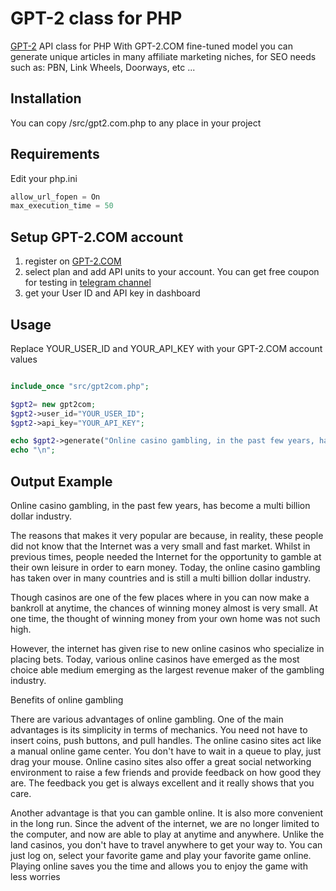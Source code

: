 # GPT-2 class for PHP
[GPT-2](https://gpt-2.com) API class for PHP
With GPT-2.COM fine-tuned model you can generate unique articles in many affiliate marketing niches, for SEO needs such as: PBN, Link Wheels, Doorways, etc ... 


## Installation
You can copy /src/gpt2.com.php to any place in your project

## Requirements
Edit your php.ini
```php 
allow_url_fopen = On
max_execution_time = 50
```
## Setup GPT-2.COM account
1. register on [GPT-2.COM](https://gpt-2.com)
2. select plan and add API units to your account. You can get free coupon for testing in [telegram channel](https://t.me/gpt_2)
3. get your User ID and API key in dashboard
## Usage 

Replace YOUR_USER_ID and YOUR_API_KEY with your GPT-2.COM account values 

```php 

include_once "src/gpt2com.php";

$gpt2= new gpt2com;
$gpt2->user_id="YOUR_USER_ID";
$gpt2->api_key="YOUR_API_KEY";

echo $gpt2->generate("Online casino gambling, in the past few years, has become a multi billion dollar industry");
echo "\n";

```
## Output Example 

Online casino gambling, in the past few years, has become a multi billion dollar industry.

The reasons that makes it very popular are because, in reality, these people did not know that the Internet was a very small and fast market. Whilst in previous times, people needed the Internet for the opportunity to gamble at their own leisure in order to earn money. Today, the online casino gambling has taken over in many countries and is still a multi billion dollar industry.

Though casinos are one of the few places where in you can now make a bankroll at anytime, the chances of winning money almost is very small. At one time, the thought of winning money from your own home was not such high.

However, the internet has given rise to new online casinos who specialize in placing bets. Today, various online casinos have emerged as the most choice able medium emerging as the largest revenue maker of the gambling industry.

Benefits of online gambling

There are various advantages of online gambling. One of the main advantages is its simplicity in terms of mechanics. You need not have to insert coins, push buttons, and pull handles. The online casino sites act like a manual online game center. You don't have to wait in a queue to play, just drag your mouse. Online casino sites also offer a great social networking environment to raise a few friends and provide feedback on how good they are. The feedback you get is always excellent and it really shows that you care.

Another advantage is that you can gamble online. It is also more convenient in the long run. Since the advent of the internet, we are no longer limited to the computer, and now are able to play at anytime and anywhere. Unlike the land casinos, you don't have to travel anywhere to get your way to. You can just log on, select your favorite game and play your favorite game online. Playing online saves you the time and allows you to enjoy the game with less worries
